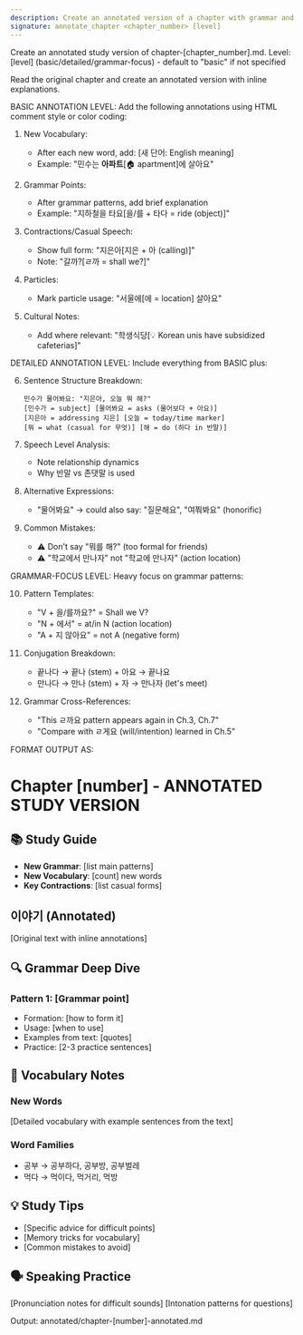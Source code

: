 ```yaml
---
description: Create an annotated version of a chapter with grammar and vocabulary explanations
signature: annotate_chapter <chapter_number> [level]
---
```


Create an annotated study version of chapter-[chapter_number].md.
Level: [level] (basic/detailed/grammar-focus) - default to "basic" if not specified

Read the original chapter and create an annotated version with inline explanations.

BASIC ANNOTATION LEVEL:
Add the following annotations using HTML comment style or color coding:

1. New Vocabulary:
   - After each new word, add: [새 단어: English meaning]
   - Example: "민수는 **아파트**[🏠 apartment]에 살아요"

2. Grammar Points:
   - After grammar patterns, add brief explanation
   - Example: "지하철을 타요[을/를 + 타다 = ride (object)]"

3. Contractions/Casual Speech:
   - Show full form: "지은아[지은 + 아 (calling)]"
   - Note: "갈까?[ㄹ까 = shall we?]"

4. Particles:
   - Mark particle usage: "서울에[에 = location] 살아요"

5. Cultural Notes:
   - Add where relevant: "학생식당[💡 Korean unis have subsidized cafeterias]"

DETAILED ANNOTATION LEVEL:
Include everything from BASIC plus:

6. Sentence Structure Breakdown:
   ```
   민수가 물어봐요: "지은아, 오늘 뭐 해?"
   [민수가 = subject] [물어봐요 = asks (물어보다 + 아요)]
   [지은아 = addressing 지은] [오늘 = today/time marker] 
   [뭐 = what (casual for 무엇)] [해 = do (하다 in 반말)]
   ```

7. Speech Level Analysis:
   - Note relationship dynamics
   - Why 반말 vs 존댓말 is used

8. Alternative Expressions:
   - "물어봐요" → could also say: "질문해요", "여쭤봐요" (honorific)

9. Common Mistakes:
   - ⚠️ Don't say "뭐를 해?" (too formal for friends)
   - ⚠️ "학교에서 만나자" not "학교에 만나자" (action location)

GRAMMAR-FOCUS LEVEL:
Heavy focus on grammar patterns:

10. Pattern Templates:
    - "V + 을/를까요?" = Shall we V?
    - "N + 에서" = at/in N (action location)
    - "A + 지 않아요" = not A (negative form)

11. Conjugation Breakdown:
    - 끝나다 → 끝나 (stem) + 아요 → 끝나요
    - 만나다 → 만나 (stem) + 자 → 만나자 (let's meet)

12. Grammar Cross-References:
    - "This ㄹ까요 pattern appears again in Ch.3, Ch.7"
    - "Compare with ㄹ게요 (will/intention) learned in Ch.5"

FORMAT OUTPUT AS:

# Chapter [number] - ANNOTATED STUDY VERSION

## 📚 Study Guide
- **New Grammar**: [list main patterns]
- **New Vocabulary**: [count] new words
- **Key Contractions**: [list casual forms]

## 이야기 (Annotated)

[Original text with inline annotations]

## 🔍 Grammar Deep Dive

### Pattern 1: [Grammar point]
- Formation: [how to form it]
- Usage: [when to use]
- Examples from text: [quotes]
- Practice: [2-3 practice sentences]

## 📝 Vocabulary Notes

### New Words
[Detailed vocabulary with example sentences from the text]

### Word Families
- 공부 → 공부하다, 공부방, 공부벌레
- 먹다 → 먹이다, 먹거리, 먹방

## 💡 Study Tips
- [Specific advice for difficult points]
- [Memory tricks for vocabulary]
- [Common mistakes to avoid]

## 🗣️ Speaking Practice
[Pronunciation notes for difficult sounds]
[Intonation patterns for questions]

Output: annotated/chapter-[number]-annotated.md
